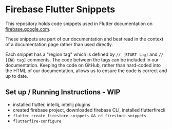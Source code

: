 
# Firebase Flutter Snippets

This repository holds code snippets used in Flutter documentation
on [firebase.google.com](https://firebase.google.com/docs/).

These snippets are part of our documentation and best read in the context of a documentation page rather than used directly.

Each snippet has a "region tag" which is defined by `// [START tag]` and `// [END tag]` comments. The code between the tags can be included in our documentation. Keeping the code on GitHub, rather than hard-coded into the HTML of our documentation, allows us to ensure the code is correct and up to date.


## Set up / Running Instructions - WIP
- installed flutter, intellij, intellij plugins
- created firebase project, downloaded firebase CLI, installed flutterfirecli
- `flutter create firestore-snippets && cd firestore-snippets`
- `flutterfire-configure`

[comment]: <> (## Example)

[comment]: <> (TODO: ewindmill@ fill this in when first snippets are live.)

[comment]: <> (## Contributing)

[comment]: <> (TODO: ewindmill@ create the "contributing" docs)

[comment]: <> (We love contributions! See [CONTRIBUTING.md]&#40;./CONTRIBUTING.md&#41; for guidelines.)

[comment]: <> (## Build Status)

[comment]: <> ([![Actions Status][gh-actions-badge]][gh-actions])

[comment]: <> ([gh-actions]: https://github.com/firebase/snippets-web/actions)

[comment]: <> ([gh-actions-badge]: https://github.com/firebase/snippets-web/workflows/CI%20Tests/badge.svg)